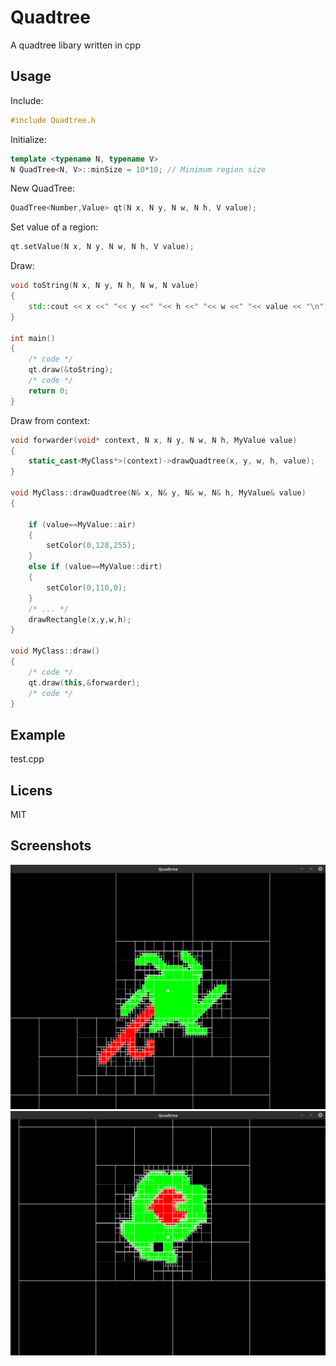 # Quadtree
A quadtree libary written in cpp

## Usage

Include:
```cpp
#include Quadtree.h
```

Initialize:
```cpp
template <typename N, typename V>
N QuadTree<N, V>::minSize = 10*10; // Minimum region size
```

New QuadTree:
```cpp
QuadTree<Number,Value> qt(N x, N y, N w, N h, V value);
```

Set value of a region:
```cpp
qt.setValue(N x, N y, N w, N h, V value);
```

Draw:
```cpp
void toString(N x, N y, N h, N w, N value)
{
    std::cout << x <<" "<< y <<" "<< h <<" "<< w <<" "<< value << "\n";
}

int main()
{
    /* code */
    qt.draw(&toString);
    /* code */
    return 0;
}
```

Draw from context:
```cpp
void forwarder(void* context, N x, N y, N w, N h, MyValue value) 
{
    static_cast<MyClass*>(context)->drawQuadtree(x, y, w, h, value);
}

void MyClass::drawQuadtree(N& x, N& y, N& w, N& h, MyValue& value)
{
    
    if (value==MyValue::air)
    {
        setColor(0,128,255);
    }
    else if (value==MyValue::dirt)
    {
        setColor(0,110,0);
    }
    /* ... */
    drawRectangle(x,y,w,h);
}

void MyClass::draw()
{
    /* code */
    qt.draw(this,&forwarder);
    /* code */
}
```

## Example

test.cpp

## Licens
MIT

## Screenshots
![P1](https://github.com/varpeti/Quadtree/blob/master/quadtree1.png)
![P2](https://github.com/varpeti/Quadtree/blob/master/quadtree2.png)

